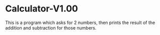 # Calculator-V1.00
This is a program which asks for 2 numbers, then prints the result of the addition and subtraction for those numbers.
